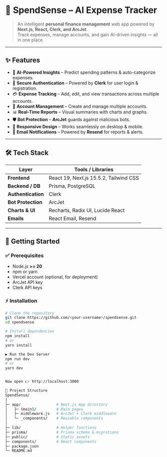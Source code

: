 # 💸 SpendSense – AI Expense Tracker  

> An intelligent **personal finance management** web app powered by **Next.js, React, Clerk, and ArcJet**.  
Track expenses, manage accounts, and gain AI-driven insights — all in one place.  

---

## ✨ Features  

- 🤖 **AI-Powered Insights** – Predict spending patterns & auto-categorize expenses.  
- 🔐 **Secure Authentication** – Powered by **Clerk** for user login & registration.  
- 💳 **Expense Tracking** – Add, edit, and view transactions across multiple accounts.  
- 🏦 **Account Management** – Create and manage multiple accounts.  
- 📊 **Real-Time Reports** – Visual summaries with charts and graphs.  
- 🛡 **Bot Protection** – **ArcJet** guards against malicious bots.  
- 📱 **Responsive Design** – Works seamlessly on desktop & mobile.  
- 📧 **Email Notifications** – Powered by **Resend** for reports & alerts.  

---

## 🛠 Tech Stack  

| Layer        | Tools / Libraries |
|--------------|------------------|
| **Frontend** | React 19, Next.js 15.5.2, Tailwind CSS |
| **Backend / DB** | Prisma, PostgreSQL |
| **Authentication** | Clerk |
| **Bot Protection** | ArcJet |
| **Charts & UI** | Recharts, Radix UI, Lucide React |
| **Emails** | React Email, Resend |

---

## 🚀 Getting Started  

### ✅ Prerequisites
- Node.js **>= 20**  
- npm or yarn  
- Vercel account (optional, for deployment)  
- ArcJet API key  
- Clerk API keys  

### ⚡ Installation  

```bash
# Clone the repository
git clone https://github.com/<your-username>/spendsense.git
cd spendsense

# Install dependencies
npm install
# or
yarn install

▶ Run the Dev Server
npm run dev
# or
yarn dev


Now open 👉 http://localhost:3000

📂 Project Structure
SpendSense/
│
├─ app/                # Next.js App directory
│   ├─ (main)/         # Main pages
│   ├─ middleware.js   # ArcJet + Clerk middleware
│   └─ _components/    # Reusable components
│
├─ lib/                # Helper functions
├─ prisma/             # Prisma schema & migrations
├─ public/             # Static assets
├─ components/         # React components
├─ package.json
└─ README.md
